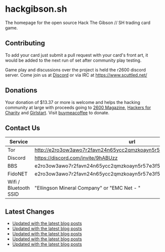 # hackgibson.sh
The homepage for the open source Hack The Gibson // SH trading card game.


## Contributing

To add your card just submit a pull request with your card's front art, it would be added to the next run of set after community play testing.

Game play and discussions over the project is held the r2600 discord server. Come join us at [Discord](https://discord.com/invite/9hABUzz) or via IRC at https://www.scuttled.net/


## Donations

Your donation of $13.37 or more is welcome and helps the hacking community at large with proceeds going to [2600 Magazine](https://2600.com/), [Hackers for Charity](https://hackersforcharity.org) and [Girlstart](https://girlstart.org).  Visit [buymeacoffee](https://www.buymeacoffee.com/hackgibson.sh) to donate.


## Contact Us

Service | url
-|-
Tor | http://e2ro3ow3awo7r2favn24n65ycc2qmzkoayn5r57e3f56nvjwdcgg32ad.onion
Discord | https://discord.com/invite/9hABUzz
BBS | e2ro3ow3awo7r2favn24n65ycc2qmzkoayn5r57e3f56nvjwdcgg32ad.onion:23
FidoNET | e2ro3ow3awo7r2favn24n65ycc2qmzkoayn5r57e3f56nvjwdcgg32ad.onion:24554
Wifi / Bluetooth SSID | "Ellingson Mineral Company" or "EMC Net - <fidonet address>"

## Latest Changes
<!-- BLOG-POST-LIST:START -->
- [Updated with the latest blog posts](https://github.com/DFW2600/hackgibson.sh/commit/8336f0a693341380c80eec73e87627ceef24d002)
- [Updated with the latest blog posts](https://github.com/DFW2600/hackgibson.sh/commit/73c97a303a1aa9a52680288a710c6943fb9e57d8)
- [Updated with the latest blog posts](https://github.com/DFW2600/hackgibson.sh/commit/8de85142159c2dfe0eb47580ddd19809653439f0)
- [Updated with the latest blog posts](https://github.com/DFW2600/hackgibson.sh/commit/62c7c3c184fc3b547b25eeaae6ff043dc7b3a075)
- [Updated with the latest blog posts](https://github.com/DFW2600/hackgibson.sh/commit/7c09d1757f95f455c23441f11c9fd67bf0c0b003)
<!-- BLOG-POST-LIST:END -->
